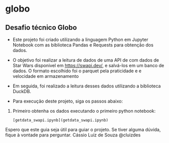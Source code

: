 # globo
## Desafio técnico Globo

- Este projeto foi criado utilizando a linguagem Python em Jupyter Notebook com as biblioteca Pandas e Requests para
obtenção dos dados.

- O objetivo foi realizar a leitura de dados de uma API de com dados de Star Wars disponivel em https://swapi.dev/, 
e salvá-los em um banco de dados. O formato escolhido foi o parquet pela praticidade e e velocidade em armazenamento

- Em seguida, foi realizado a leitura desses dados utilizando a biblioteca DuckDB.

- Para execução deste projeto, siga os passos abaixo:

1. Primeiro obtenha os dados executando o primeiro python notebook:
    ```
    [getdata_swapi.ipynb](getdata_swapi.ipynb)
    ```

Espero que este guia seja útil para guiar o projeto. Se tiver alguma dúvida, fique à vontade para perguntar.
Cássio Luiz de Souza
@cluizdes